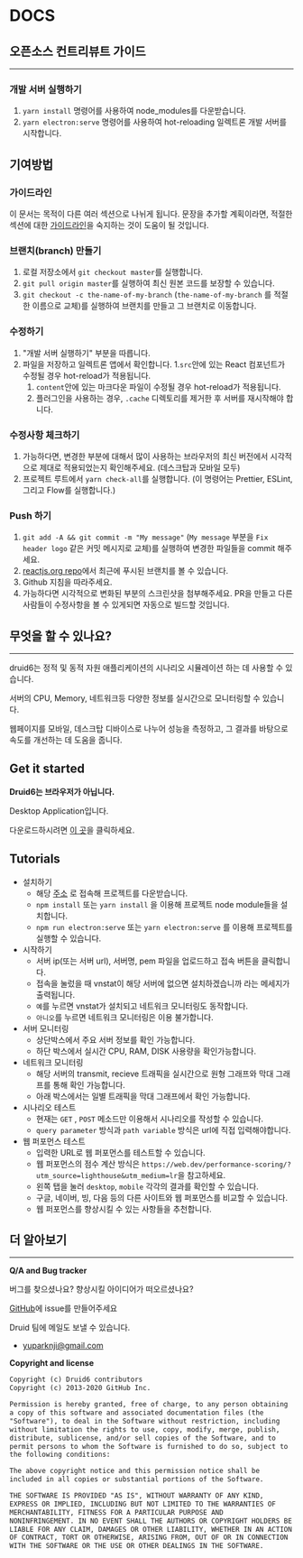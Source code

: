 # DOCS



## 오픈소스 컨트리뷰트 가이드

---

### **개발 서버 실행하기**

1. `yarn install` 명령어를 사용하여 node_modules를 다운받습니다.
2. `yarn electron:serve` 명령어를 사용하여 hot-reloading 일렉트론 개발 서버를 시작합니다.

## **기여방법**

### **가이드라인**

이 문서는 목적이 다른 여러 섹션으로 나뉘게 됩니다. 문장을 추가할 계획이라면, 적절한 섹션에 대한 [가이드라인](https://github.com/reactjs/reactjs.org/blob/main/CONTRIBUTING.md#guidelines-for-text)을 숙지하는 것이 도움이 될 것입니다.

### **브랜치(branch) 만들기**

1. 로컬 저장소에서 `git checkout master`를 실행합니다.
2. `git pull origin master`를 실행하여 최신 원본 코드를 보장할 수 있습니다.
3. `git checkout -c the-name-of-my-branch` (`the-name-of-my-branch` 를 적절한 이름으로 교체)를 실행하여 브랜치를 만들고 그 브랜치로 이동합니다.

### **수정하기**

1. "개발 서버 실행하기" 부분을 따릅니다.
2. 파일을 저장하고 일렉트론 앱에서 확인합니다. 
   1.`src`안에 있는 React 컴포넌트가 수정될 경우 hot-reload가 적용됩니다.
    1. `content`안에 있는 마크다운 파일이 수정될 경우 hot-reload가 적용됩니다.
    2. 플러그인을 사용하는 경우, `.cache` 디렉토리를 제거한 후 서버를 재시작해야 합니다.

### **수정사항 체크하기**

1. 가능하다면, 변경한 부분에 대해서 많이 사용하는 브라우저의 최신 버전에서 시각적으로 제대로 적용되었는지 확인해주세요. (데스크탑과 모바일 모두)
2. 프로젝트 루트에서 `yarn check-all`를 실행합니다. (이 명령어는 Prettier, ESLint, 그리고 Flow를 실행합니다.)

### **Push 하기**

1. `git add -A && git commit -m "My message"` (`My message` 부분을 `Fix header logo` 같은 커밋 메시지로 교체)를 실행하여 변경한 파일들을 commit 해주세요.
2. [reactjs.org repo](https://github.com/reactjs/reactjs.org)에서 최근에 푸시된 브랜치를 볼 수 있습니다.
3. Github 지침을 따라주세요.
4. 가능하다면 시각적으로 변화된 부분의 스크린샷을 첨부해주세요. PR을 만들고 다른사람들이 수정사항을 볼 수 있게되면 자동으로 빌드할 것입니다.

## 무엇을 할 수 있나요?

---

druid6는 정적 및 동적 자원 애플리케이션의 시나리오 시뮬레이션 하는 데 사용할 수 있습니다.

서버의 CPU, Memory, 네트워크등 다양한 정보를 실시간으로 모니터링할 수 있습니다. 

웹페이지를 모바일, 데스크탑 디바이스로 나누어 성능을 측정하고, 그 결과를 바탕으로 속도를 개선하는 데 도움을 줍니다.

## Get it started

**Druid6는 브라우저가 아닙니다.**

Desktop Application입니다.

다운로드하시려면 [이 곳](https://www.notion.so/1502ff515ea749879beb858d157a836b)을 클릭하세요.

## Tutorials

- 설치하기
    - 해당 [주소](http://naver/com) 로 접속해 프로젝트를 다운받습니다.
    - `npm install` 또는 `yarn install` 을 이용해 프로젝트 node module들을 설치합니다.
    - `npm run electron:serve` 또는 `yarn electron:serve` 를 이용해 프로젝트를 실행할 수 있습니다.
- 시작하기
    - 서버 ip(또는 서버 url), 서버명, pem 파일을 업로드하고 접속 버튼을 클릭합니다.
    - 접속을 눌렀을 때 vnstat이 해당 서버에 없으면 설치하겠습니까 라는 메세지가 출력됩니다.
    - `예`를 누르면 vnstat가 설치되고 네트워크 모니터링도 동작합니다.
    - `아니오`를 누르면 네트워크 모니터링은 이용 불가합니다.
- 서버 모니터링
    - 상단박스에서 주요 서버 정보를 확인 가능합니다.
    - 하단 박스에서 실시간 CPU, RAM, DISK 사용량을 확인가능합니다.
- 네트워크 모니터링
    - 해당 서버의 transmit, recieve 트래픽을 실시간으로 원형 그래프와 막대 그래프를 통해 확인 가능합니다.
    - 아래 박스에서는 일별 트래픽을 막대 그래프에서 확인 가능합니다.
- 시나리오 테스트
    - 현재는 `GET` , `POST` 메소드만 이용해서 시나리오를 작성할 수 있습니다.
    - `query parameter` 방식과 `path variable` 방식은 url에 직접 입력해야합니다.
- 웹 퍼포먼스 테스트
    - 입력한 URL로 웹 퍼포먼스를 테스트할 수 있습니다.
    - 웹 퍼포먼스의 점수 계산 방식은 `https://web.dev/performance-scoring/?utm_source=lighthouse&utm_medium=lr`을 참고하세요.
    - 왼쪽 탭을 눌러 `desktop`, `mobile` 각각의 결과를 확인할 수 있습니다.
    - 구글, 네이버, 빙, 다음 등의 다른 사이트와 웹 퍼포먼스를 비교할 수 있습니다.
    - 웹 퍼포먼스를 향상시킬 수 있는 사항들을 추천합니다.

## 더 알아보기

---

****Q/A and Bug tracker****

버그를 찾으셨나요? 향상시킬 아이디어가 떠오르셨나요?

 [GitHub](https://github.com)에 issue를 만들어주세요

Druid 팀에 메일도 보낼 수 있습니다.

- [yuparknji@gmail.com](mailto:yuparknji@gmail.com)

****Copyright and license****

```html
Copyright (c) Druid6 contributors
Copyright (c) 2013-2020 GitHub Inc.

Permission is hereby granted, free of charge, to any person obtaining
a copy of this software and associated documentation files (the
"Software"), to deal in the Software without restriction, including
without limitation the rights to use, copy, modify, merge, publish,
distribute, sublicense, and/or sell copies of the Software, and to
permit persons to whom the Software is furnished to do so, subject to
the following conditions:

The above copyright notice and this permission notice shall be
included in all copies or substantial portions of the Software.

THE SOFTWARE IS PROVIDED "AS IS", WITHOUT WARRANTY OF ANY KIND,
EXPRESS OR IMPLIED, INCLUDING BUT NOT LIMITED TO THE WARRANTIES OF
MERCHANTABILITY, FITNESS FOR A PARTICULAR PURPOSE AND
NONINFRINGEMENT. IN NO EVENT SHALL THE AUTHORS OR COPYRIGHT HOLDERS BE
LIABLE FOR ANY CLAIM, DAMAGES OR OTHER LIABILITY, WHETHER IN AN ACTION
OF CONTRACT, TORT OR OTHERWISE, ARISING FROM, OUT OF OR IN CONNECTION
WITH THE SOFTWARE OR THE USE OR OTHER DEALINGS IN THE SOFTWARE.
```
